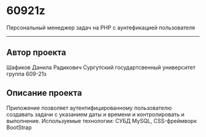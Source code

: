 # 60921z
Персональный менеджер задач на PHP с аунтефикацией пользователя
***
## Автор проекта
Шафиков Данила Радикович
Сургутский государтсвенный университет группа 609-21з
## Описание проекта
Приложение позволяет аутентифицированному пользователю создавать задачи с указанием даты и времени и контролировать и выполнение.
Используемые технологии: СУБД MySQL, CSS-фреймворк BootStrap
